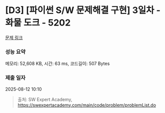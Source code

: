 # [D3] [파이썬 S/W 문제해결 구현] 3일차 - 화물 도크 - 5202 

[문제 링크](https://swexpertacademy.com/main/code/problem/problemDetail.do?contestProbId=AWT-K6DaceYDFAVT) 

### 성능 요약

메모리: 52,608 KB, 시간: 63 ms, 코드길이: 507 Bytes

### 제출 일자

2025-08-12 10:10



> 출처: SW Expert Academy, https://swexpertacademy.com/main/code/problem/problemList.do